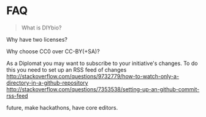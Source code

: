 # FAQ
>What is DIYbio?

Why have two licenses?

Why choose CC0 over CC-BY(+SA)?

As a Diplomat you may want to subscribe to your initiative's changes. To do this you need to set up an RSS feed of changes
http://stackoverflow.com/questions/9732779/how-to-watch-only-a-directory-in-a-github-repository
http://stackoverflow.com/questions/7353538/setting-up-an-github-commit-rss-feed


future, make hackathons, have core editors.
